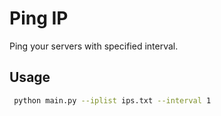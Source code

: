 # Ping IP

Ping your servers with specified interval.

## Usage

```bash
 python main.py --iplist ips.txt --interval 1 
```
